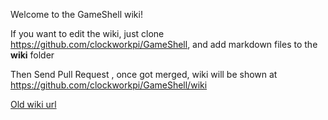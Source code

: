 Welcome to the GameShell wiki!

If you want to edit the wiki, just clone https://github.com/clockworkpi/GameShell, and add markdown files to the **wiki** folder

Then Send Pull Request , once got merged, wiki will be shown at https://github.com/clockworkpi/GameShell/wiki


[Old wiki url](https://wiki.clockworkpi.com/)